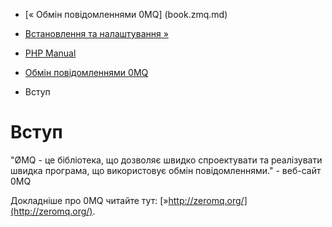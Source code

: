 - [« Обмін повідомленнями 0MQ] (book.zmq.md)
- [Встановлення та налаштування »](zmq.setup.md)

- [PHP Manual](index.md)
- [Обмін повідомленнями 0MQ](book.zmq.md)
-   Вступ

# Вступ

"ØMQ - це бібліотека, що дозволяє швидко спроектувати та реалізувати
швидка програма, що використовує обмін повідомленнями." - веб-сайт 0MQ

Докладніше про 0MQ читайте тут:
[»http://zeromq.org/](http://zeromq.org/).
